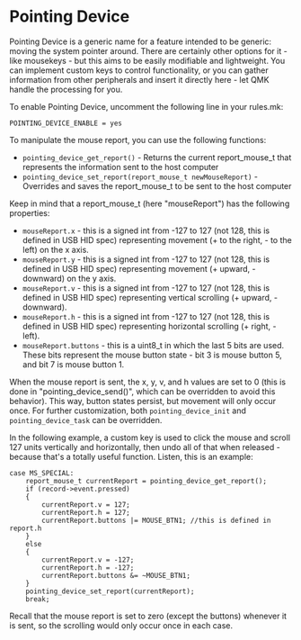 # Pointing Device

Pointing Device is a generic name for a feature intended to be generic: moving the system pointer around. There are certainly other options for it - like mousekeys - but this aims to be easily modifiable and lightweight. You can implement custom keys to control functionality, or you can gather information from other peripherals and insert it directly here - let QMK handle the processing for you.

To enable Pointing Device, uncomment the following line in your rules.mk:

```text
POINTING_DEVICE_ENABLE = yes
```

To manipulate the mouse report, you can use the following functions:

* `pointing_device_get_report()` - Returns the current report\_mouse\_t that represents the information sent to the host computer
* `pointing_device_set_report(report_mouse_t newMouseReport)` - Overrides and saves the report\_mouse\_t to be sent to the host computer

Keep in mind that a report\_mouse\_t \(here "mouseReport"\) has the following properties:

* `mouseReport.x` - this is a signed int from -127 to 127 \(not 128, this is defined in USB HID spec\) representing movement \(+ to the right, - to the left\) on the x axis.
* `mouseReport.y` - this is a signed int from -127 to 127 \(not 128, this is defined in USB HID spec\) representing movement \(+ upward, - downward\) on the y axis.
* `mouseReport.v` - this is a signed int from -127 to 127 \(not 128, this is defined in USB HID spec\) representing vertical scrolling \(+ upward, - downward\).
* `mouseReport.h` - this is a signed int from -127 to 127 \(not 128, this is defined in USB HID spec\) representing horizontal scrolling \(+ right, - left\).
* `mouseReport.buttons` - this is a uint8\_t in which the last 5 bits are used.  These bits represent the mouse button state - bit 3 is mouse button 5, and bit 7 is mouse button 1.

When the mouse report is sent, the x, y, v, and h values are set to 0 \(this is done in "pointing\_device\_send\(\)", which can be overridden to avoid this behavior\). This way, button states persist, but movement will only occur once. For further customization, both `pointing_device_init` and `pointing_device_task` can be overridden.

In the following example, a custom key is used to click the mouse and scroll 127 units vertically and horizontally, then undo all of that when released - because that's a totally useful function. Listen, this is an example:

```text
case MS_SPECIAL:
    report_mouse_t currentReport = pointing_device_get_report();
    if (record->event.pressed)
    {
        currentReport.v = 127;
        currentReport.h = 127;
        currentReport.buttons |= MOUSE_BTN1; //this is defined in report.h
    }
    else
    {
        currentReport.v = -127;
        currentReport.h = -127;
        currentReport.buttons &= ~MOUSE_BTN1;
    }
    pointing_device_set_report(currentReport);
    break;
```

Recall that the mouse report is set to zero \(except the buttons\) whenever it is sent, so the scrolling would only occur once in each case.

